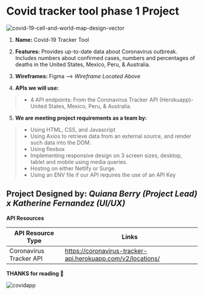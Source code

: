 # Covid tracker tool phase 1 Project
![covid-19-cell-and-world-map-design-vector](https://user-images.githubusercontent.com/24463725/102285380-32d26380-3f04-11eb-8d9c-ed652f4414bf.jpg)

1. **Name:** Covid-19 Tracker Tool

2. **Features:**  Provides up-to-date data about Coronavirus outbreak. Includes numbers about confirmed cases, numbers and percentages of deaths in the United States, Mexico, Peru, & Australia.

3. **Wireframes:** 
Figma --> _Wireframe Located Above_

4. **APIs we will use:**   
>-  4 API endpoints: From the Coronavirus Tracker API (Herokuapp)- United States, Mexico, Peru, & Australia.
5. **We are meeting project requirements as a team by:**

>- Using HTML, CSS, and Javascript
>- Using Axios to retrieve data from an external source, and render such data into the DOM.
>- Using flexbox
>- Implementing responsive design on 3 screen sizes, desktop, tablet and mobile using media queries.
>- Hosting on either Netlify or Surge.
>- Using an ENV file if our API requires the use of an API Key
## Project Designed by: _Quiana Berry (Project Lead) x Katherine Fernandez (UI/UX)_

**API Resources**

| API Resource Type  | Links |
| ------------- | ------------- |
| Coronavirus Tracker API  | https://coronavirus-tracker-api.herokuapp.com/v2/locations/  |


**THANKS for reading :wave:**

![covidapp](https://user-images.githubusercontent.com/24463725/102285782-f81cfb00-3f04-11eb-8545-d072c479290d.jpg)

